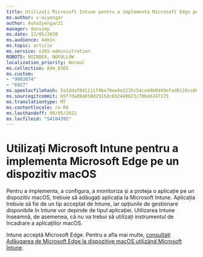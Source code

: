 ```yaml
---
title: Utilizați Microsoft Intune pentru a implementa Microsoft Edge pe un dispozitiv macOS
ms.author: v-aiyengar
author: AshaIyengar21
manager: dansimp
ms.date: 12/05/2020
ms.audience: Admin
ms.topic: article
ms.service: o365-administration
ROBOTS: NOINDEX, NOFOLLOW
localization_priority: Normal
ms.collection: Adm_O365
ms.custom:
- "9003874"
- "6927"
ms.openlocfilehash: 5a1ddaf841111f4be79ee0e2235c54ced4b0d49efad0110cc609441db5b20800
ms.sourcegitcommit: b5f7da89a650d2915dc652449623c78be6247175
ms.translationtype: MT
ms.contentlocale: ro-RO
ms.lasthandoff: 08/05/2021
ms.locfileid: "54104392"
---
```

# <a name="use-microsoft-intune-to-deploy-microsoft-edge-to-a-macos-device"></a>Utilizați Microsoft Intune pentru a implementa Microsoft Edge pe un dispozitiv macOS

Pentru a implementa, a configura, a monitoriza și a proteja o aplicație pe un dispozitiv macOS, trebuie să adăugați aplicația la Microsoft Intune. Aplicația trebuie să fie de un tip acceptat de Intune, iar opțiunile de gestionare disponibile în Intune vor depinde de tipul aplicației. Utilizarea Intune înseamnă, de asemenea, că nu va trebui să utilizați instrumentul de încadrare a aplicațiilor macOS.

Intune acceptă Microsoft Edge. Pentru a afla mai multe, [consultați Adăugarea de Microsoft Edge la dispozitive macOS utilizând Microsoft Intune](https://go.microsoft.com/fwlink/?linkid=2134949).